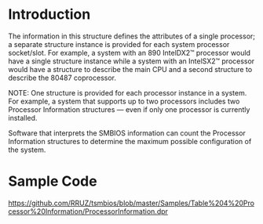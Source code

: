 # Introduction #

The information in this structure defines the attributes of a single processor; a separate structure instance is provided for each system processor socket/slot. For example, a system with an 890 IntelDX2™ processor would have a single structure instance while a system with an IntelSX2™ processor  would have a structure to describe the main CPU and a second structure to describe the 80487 coprocessor.

NOTE: One structure is provided for each processor instance in a system. For example, a system that supports up to two processors includes two Processor Information structures — even if only one processor is currently installed.

Software that interprets the SMBIOS information can count the Processor Information structures to determine the maximum possible configuration of the system.

# Sample Code #
https://github.com/RRUZ/tsmbios/blob/master/Samples/Table%204%20Processor%20Information/ProcessorInformation.dpr
